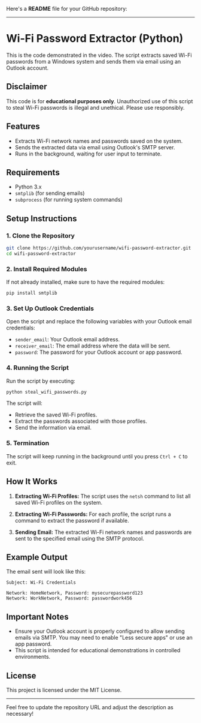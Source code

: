Here's a **README** file for your GitHub repository:

---

# Wi-Fi Password Extractor (Python)

This is the code demonstrated in the video. The script extracts saved Wi-Fi passwords from a Windows system and sends them via email using an Outlook account. 

## Disclaimer
This code is for **educational purposes only**. Unauthorized use of this script to steal Wi-Fi passwords is illegal and unethical. Please use responsibly.

## Features
- Extracts Wi-Fi network names and passwords saved on the system.
- Sends the extracted data via email using Outlook's SMTP server.
- Runs in the background, waiting for user input to terminate.

## Requirements
- Python 3.x
- `smtplib` (for sending emails)
- `subprocess` (for running system commands)

## Setup Instructions

### 1. Clone the Repository
```bash
git clone https://github.com/yourusername/wifi-password-extractor.git
cd wifi-password-extractor
```

### 2. Install Required Modules
If not already installed, make sure to have the required modules:

```bash
pip install smtplib
```

### 3. Set Up Outlook Credentials
Open the script and replace the following variables with your Outlook email credentials:
- `sender_email`: Your Outlook email address.
- `receiver_email`: The email address where the data will be sent.
- `password`: The password for your Outlook account or app password.

### 4. Running the Script
Run the script by executing:
```bash
python steal_wifi_passwords.py
```
The script will:
- Retrieve the saved Wi-Fi profiles.
- Extract the passwords associated with those profiles.
- Send the information via email.

### 5. Termination
The script will keep running in the background until you press `Ctrl + C` to exit.

## How It Works

1. **Extracting Wi-Fi Profiles:**
   The script uses the `netsh` command to list all saved Wi-Fi profiles on the system.

2. **Extracting Wi-Fi Passwords:**
   For each profile, the script runs a command to extract the password if available.

3. **Sending Email:**
   The extracted Wi-Fi network names and passwords are sent to the specified email using the SMTP protocol.

## Example Output
The email sent will look like this:
```
Subject: Wi-Fi Credentials

Network: HomeNetwork, Password: mysecurepassword123
Network: WorkNetwork, Password: passwordwork456
```

## Important Notes
- Ensure your Outlook account is properly configured to allow sending emails via SMTP. You may need to enable "Less secure apps" or use an app password.
- This script is intended for educational demonstrations in controlled environments.

## License
This project is licensed under the MIT License.

---

Feel free to update the repository URL and adjust the description as necessary!
